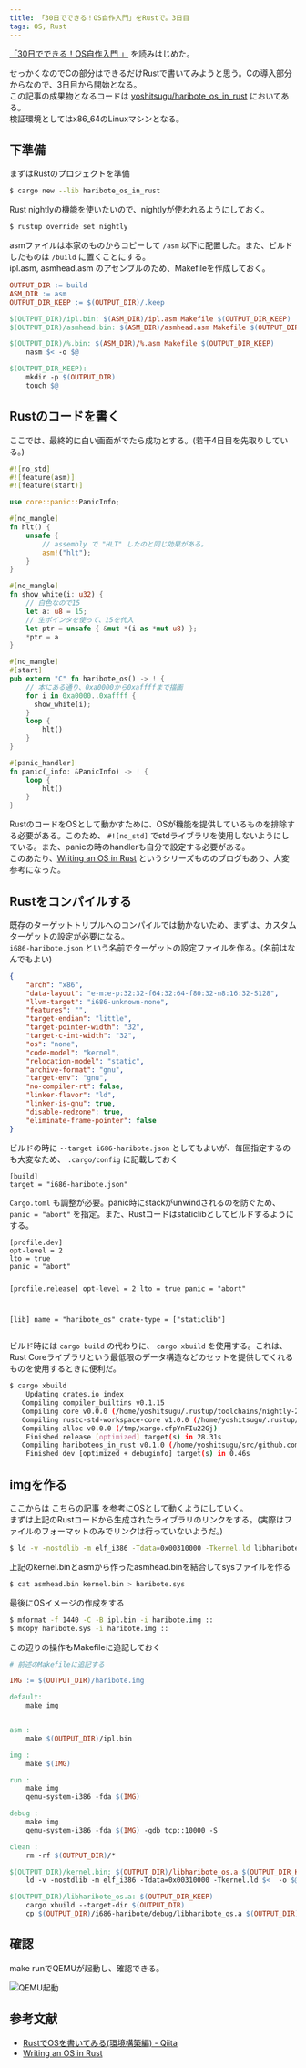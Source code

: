 ```yaml
---
title: 「30日でできる！OS自作入門」をRustで。3日目
tags: OS, Rust
---
```


[「30日でできる！OS自作入門 」](https://book.mynavi.jp/supportsite/detail/4839919844.html) を読みはじめた。
<!--more-->
せっかくなのでCの部分はできるだけRustで書いてみようと思う。Cの導入部分からなので、3日目から開始となる。  
この記事の成果物となるコードは [yoshitsugu/haribote_os_in_rust](https://github.com/yoshitsugu/hariboteos_in_rust/tree/day3) においてある。  
検証環境としてはx86_64のLinuxマシンとなる。

## 下準備
まずはRustのプロジェクトを準備

```bash
$ cargo new --lib haribote_os_in_rust
```

Rust nightlyの機能を使いたいので、nightlyが使われるようにしておく。

```bash
$ rustup override set nightly
```

asmファイルは本家のものからコピーして `/asm` 以下に配置した。また、ビルドしたものは `/build` に置くことにする。  
ipl.asm, asmhead.asm のアセンブルのため、Makefileを作成しておく。

```Makefile
OUTPUT_DIR := build
ASM_DIR := asm
OUTPUT_DIR_KEEP := $(OUTPUT_DIR)/.keep

$(OUTPUT_DIR)/ipl.bin: $(ASM_DIR)/ipl.asm Makefile $(OUTPUT_DIR_KEEP)
$(OUTPUT_DIR)/asmhead.bin: $(ASM_DIR)/asmhead.asm Makefile $(OUTPUT_DIR_KEEP)

$(OUTPUT_DIR)/%.bin: $(ASM_DIR)/%.asm Makefile $(OUTPUT_DIR_KEEP)
	nasm $< -o $@

$(OUTPUT_DIR_KEEP):
	mkdir -p $(OUTPUT_DIR)
	touch $@
```

## Rustのコードを書く
ここでは、最終的に白い画面がでたら成功とする。(若干4日目を先取りしている。)

```lib.rs
#![no_std]
#![feature(asm)]
#![feature(start)]

use core::panic::PanicInfo;

#[no_mangle]
fn hlt() {
    unsafe {
        // assembly で "HLT" したのと同じ効果がある。
        asm!("hlt");
    }
}

#[no_mangle]
fn show_white(i: u32) {
    // 白色なので15
    let a: u8 = 15;
    // 生ポインタを使って、15を代入
    let ptr = unsafe { &mut *(i as *mut u8) };
    *ptr = a 
}

#[no_mangle]
#[start]
pub extern "C" fn haribote_os() -> ! {
    // 本にある通り、0xa0000から0xaffffまで描画
    for i in 0xa0000..0xaffff {
      show_white(i);
    }
    loop {
        hlt()
    }
}

#[panic_handler]
fn panic(_info: &PanicInfo) -> ! {
    loop {
        hlt()
    }
}
```

RustのコードをOSとして動かすために、OSが機能を提供しているものを排除する必要がある。このため、 `#![no_std]` でstdライブラリを使用しないようにしている。また、panicの時のhandlerも自分で設定する必要がある。  
このあたり、[Writing an OS in Rust](https://os.phil-opp.com/) というシリーズもののブログもあり、大変参考になった。

## Rustをコンパイルする

既存のターゲットトリプルへのコンパイルでは動かないため、まずは、カスタムターゲットの設定が必要になる。  
`i686-haribote.json` という名前でターゲットの設定ファイルを作る。(名前はなんでもよい)

```json
{
    "arch": "x86",
    "data-layout": "e-m:e-p:32:32-f64:32:64-f80:32-n8:16:32-S128",
    "llvm-target": "i686-unknown-none",
    "features": "",
    "target-endian": "little",
    "target-pointer-width": "32",
    "target-c-int-width": "32",
    "os": "none",
    "code-model": "kernel",
    "relocation-model": "static",
    "archive-format": "gnu",
    "target-env": "gnu",
    "no-compiler-rt": false,
    "linker-flavor": "ld",
    "linker-is-gnu": true,
    "disable-redzone": true,
    "eliminate-frame-pointer": false
}
```

ビルドの時に `--target i686-haribote.json` としてもよいが、毎回指定するのも大変なため、 `.cargo/config` に記載しておく

<div class="sourceCode">
<pre class="sourceCode"><code class="sourceCode">[build]
target = "i686-haribote.json"
</code></pre>
</div>

`Cargo.toml` も調整が必要。panic時にstackがunwindされるのを防ぐため、 `panic = "abort"` を指定。また、Rustコードはstaticlibとしてビルドするようにする。

<div class="sourceCode">
<pre class="sourceCode"><code class="sourceCode">[profile.dev]
opt-level = 2
lto = true
panic = "abort"

[profile.release]
opt-level = 2
lto = true
panic = "abort"

[lib]
name = "haribote_os"
crate-type = ["staticlib"]
</code></pre>
</div>

ビルド時には `cargo build` の代わりに、 `cargo xbuild` を使用する。これは、 Rust Coreライブラリという最低限のデータ構造などのセットを提供してくれるものを使用するときに便利だ。

```bash
$ cargo xbuild
    Updating crates.io index
   Compiling compiler_builtins v0.1.15
   Compiling core v0.0.0 (/home/yoshitsugu/.rustup/toolchains/nightly-2019-05-22-x86_64-unknown-linux-gnu/lib/rustlib/src/rust/src/libcore)
   Compiling rustc-std-workspace-core v1.0.0 (/home/yoshitsugu/.rustup/toolchains/nightly-2019-05-22-x86_64-unknown-linux-gnu/lib/rustlib/src/rust/src/tools/rustc-std-workspace-core)
   Compiling alloc v0.0.0 (/tmp/xargo.cfpYnFIu22Gj)
    Finished release [optimized] target(s) in 28.31s
   Compiling hariboteos_in_rust v0.1.0 (/home/yoshitsugu/src/github.com/yoshitsugu/hariboteos_in_rust)
    Finished dev [optimized + debuginfo] target(s) in 0.46s
```

## imgを作る

ここからは [こちらの記事](https://qiita.com/kotetuco/items/54af67d5663013ad0db7) を参考にOSとして動くようにしていく。  
まずは上記のRustコードから生成されたライブラリのリンクをする。(実際はファイルのフォーマットのみでリンクは行っていないようだ。)

```bash
$ ld -v -nostdlib -m elf_i386 -Tdata=0x00310000 -Tkernel.ld libharibote_os.a -o kernel.bin
```

上記のkernel.binとasmから作ったasmhead.binを結合してsysファイルを作る

```bash
$ cat asmhead.bin kernel.bin > haribote.sys
```

最後にOSイメージの作成をする

```bash
$ mformat -f 1440 -C -B ipl.bin -i haribote.img ::
$ mcopy haribote.sys -i haribote.img ::
```

この辺りの操作もMakefileに追記しておく

```Makefile
# 前述のMakefileに追記する

IMG := $(OUTPUT_DIR)/haribote.img

default:
	make img


asm :
	make $(OUTPUT_DIR)/ipl.bin

img :
	make $(IMG)

run :
	make img
	qemu-system-i386 -fda $(IMG)

debug :
	make img
	qemu-system-i386 -fda $(IMG) -gdb tcp::10000 -S

clean :
	rm -rf $(OUTPUT_DIR)/*

$(OUTPUT_DIR)/kernel.bin: $(OUTPUT_DIR)/libharibote_os.a $(OUTPUT_DIR_KEEP)
	ld -v -nostdlib -m elf_i386 -Tdata=0x00310000 -Tkernel.ld $<  -o $@

$(OUTPUT_DIR)/libharibote_os.a: $(OUTPUT_DIR_KEEP)
	cargo xbuild --target-dir $(OUTPUT_DIR)
	cp $(OUTPUT_DIR)/i686-haribote/debug/libharibote_os.a $(OUTPUT_DIR)/
```

## 確認
make runでQEMUが起動し、確認できる。

<img src="/images/20190604_day3_qemu.png" class="blog-img img-responsive" alt="QEMU起動" title="QEMU" />

## 参考文献
- [RustでOSを書いてみる(環境構築編) - Qiita](https://qiita.com/kotetuco/items/54af67d5663013ad0db7)
- [Writing an OS in Rust](https://os.phil-opp.com/)
